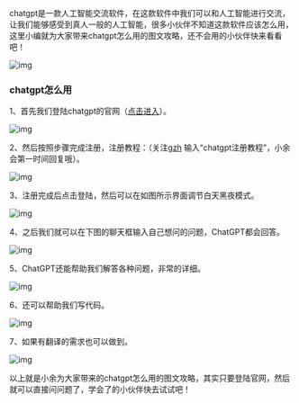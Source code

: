 chatgpt是一款人工智能交流软件，在这款软件中我们可以和人工智能进行交流，让我们能够感受到真人一般的人工智能，很多小伙伴不知道这款软件应该怎么用，这里小编就为大家带来chatgpt怎么用的图文攻略，还不会用的小伙伴快来看看吧！

![img](https://picgo-test-yuhb.oss-cn-shanghai.aliyuncs.com/imgs/20230207104719_75914.png)

### chatgpt怎么用

1、首先我们登陆chatgpt的官网（[点击进入](https://chat.openai.com/auth/login)）。

![img](https://picgo-test-yuhb.oss-cn-shanghai.aliyuncs.com/imgs/20230207142207_12893.png) 

2、然后按照步骤完成注册，注册教程：（关注[gzh](https://www.yanlutong.com/gonglue/30511.html) 输入“chatgpt注册教程”，小余会第一时间回复哦）。

![img](https://picgo-test-yuhb.oss-cn-shanghai.aliyuncs.com/imgs/20230207142303_47839.png)

3、注册完成后点击登陆，然后可以在如图所示界面调节白天黑夜模式。

![img](https://picgo-test-yuhb.oss-cn-shanghai.aliyuncs.com/imgs/20230207142354_60018.png)

4、之后我们就可以在下图的聊天框输入自己想问的问题，ChatGPT都会回答。

![img](https://picgo-test-yuhb.oss-cn-shanghai.aliyuncs.com/imgs/20230207142508_63284.png)

5、ChatGPT还能帮助我们解答各种问题，非常的详细。

![img](https://picgo-test-yuhb.oss-cn-shanghai.aliyuncs.com/imgs/20230207142532_80603.png)

6、还可以帮助我们写代码。

![img](https://picgo-test-yuhb.oss-cn-shanghai.aliyuncs.com/imgs/20230207142541_57281.png) 

7、如果有翻译的需求也可以做到。

![img](https://picgo-test-yuhb.oss-cn-shanghai.aliyuncs.com/imgs/20230207142549_24221.png) 

以上就是小余为大家带来的chatgpt怎么用的图文攻略，其实只要登陆官网，然后就可以直接问问题了，学会了的小伙伴快去试试吧！